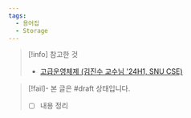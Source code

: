 ```yaml
---
tags:
  - 용어집
  - Storage
---
```

> [!info] 참고한 것
> - [고급운영체제 (김진수 교수님 '24H1, SNU CSE)](http://csl.snu.ac.kr/courses/4190.568/2024-1/)

> [!fail]- 본 글은 #draft 상태입니다.
> - [ ] 내용 정리